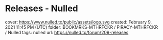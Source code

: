 # Releases - Nulled

cover: https://www.nulled.to/public/assets/logo.svg
created: February 9, 2021 11:45 PM (UTC)
folder: BOOKMRKS-MTHRFCKR / PIRACY-MTHRFCKR / Nulled
tags: nulled
url: https://nulled.to/forum/209-releases